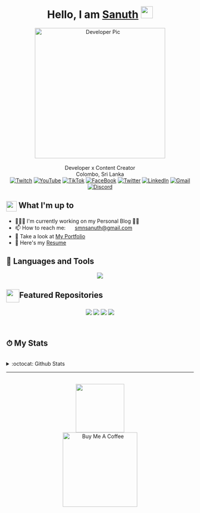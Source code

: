 <div align="center">
    <h1>Hello, I am <a href="https://www.linkedin.com/in/smnsanuth/" target="_blank">Sanuth</a> <img
            src="https://media.giphy.com/media/hvRJCLFzcasrR4ia7z/giphy.gif" width="32"></h1>
    <img alt="Developer Pic"
        src="https://user-images.githubusercontent.com/49222186/110210369-58458c80-7eb7-11eb-9d6e-2129358b3098.png" width="350"/>
    <br/><br/>
  <pr>
        Developer x Content Creator<br>
        Colombo, Sri Lanka<br>
  </pr>
    <div>
        <a href="https://www.twitch.tv/aikonftw" target="_blank"><img alt="Twitch"
                src="https://img.shields.io/badge/Twitch-%239146FF.svg?style=for-the-badge&logo=Twitch&logoColor=white" /></a>
        <a href="https://www.youtube.com/aikonstreaming" target="_blank"><img alt="YouTube"
                src="https://img.shields.io/badge/YouTube-%23FF0000.svg?style=for-the-badge&logo=YouTube&logoColor=white" /></a>
        <a href="https://www.tiktok.com/@aikonftw"><img alt="TikTok"
                src="https://img.shields.io/badge/TikTok-%23000000.svg?style=for-the-badge&logo=TikTok&logoColor=white"></a>
        <a href="https://www.facebook.com/profile.php?id=100087050421151"><img alt="FaceBook"
                src="https://img.shields.io/badge/Facebook-%231877F2.svg?style=for-the-badge&logo=Facebook&logoColor=white"></a>
        <a href="https://twitter.com/smnsanuth" target="_blank"><img alt="Twitter"
                src="https://img.shields.io/badge/Twitter-%231DA1F2.svg?style=for-the-badge&logo=Twitter&logoColor=white" /></a>
        <a href="https://www.linkedin.com/in/smnsanuth/" target="_blank"><img alt="LinkedIn"
                src="https://img.shields.io/badge/linkedin-%230077B5.svg?&style=for-the-badge&logo=linkedin&logoColor=white" /></a>
        <a href="mailto:smnsanuth@gmail.com" target="_blank"><img alt="Gmail"
                src="https://img.shields.io/badge/-Gmail-D14836?style=for-the-badge&logo=Gmail&logoColor=white" /></a>
        <a href="https://discord.gg/KV3RqUMezN" target="_blank"><img alt="Discord"
                src="https://img.shields.io/badge/Discord-%235865F2.svg?style=for-the-badge&logo=discord&logoColor=white" /></a>
    </div>
</div>

<div>
    <div>
        <h2><img align="center"
                src="https://emojis.slackmojis.com/emojis/images/1584726375/8272/blob-cool.gif?1584726375" width="28" />
            What I'm up to</h2>
        <ul>
            <li> 👨🏻‍💻 I'm currently working on my Personal Blog ✍🏻</li>
            <li>📫 How to reach me: <img align="center"
                    src="https://emojis.slackmojis.com/emojis/images/1450319444/38/gmail.png?1450319444" width="17" />
                <a href="mailto:smnsanuth@gmail.com" target="_blank">smnsanuth@gmail.com</a></li>
            <li>👀 Take a look at <a href="https://smnsanuth.in/" target="_blank">My Portfolio</a></li>
            <li>📄 Here's my <a href="https://smnsanuth.in/assets/resources/resume.pdf" target="_blank">Resume</a></li>
        </ul>
    </div>
    <div>
        <h2>🧰 Languages and Tools</h2>
        <p align="center">
          <a href="https://skillicons.dev">
            <img src="https://skillicons.dev/icons?i=git,c,java,lua,vscode,html,css,ai,ps" />
          </a>
        </p>
    </div>
    <div>
        <h2><img align="center" width="35"
                src="https://emojis.slackmojis.com/emojis/images/1531847048/4223/blob-100.gif?1531847048" />Featured
            Repositories</h2>
        <p align="center">
            <a href="https://github.com/aromalanil/whatsend">
                <img src="https://github-readme-stats.vercel.app/api/pin/?username=aromalanil&repo=whatsend&theme=dark" /></a>
            <a href="https://github.com/aromalanil/get-ascii-image">
                <img src="https://github-readme-stats.vercel.app/api/pin/?username=aromalanil&repo=get-ascii-image&theme=dark" /></a>
            <a href="https://github.com/aromalanil/markitdown">
                <img
                    src="https://github-readme-stats.vercel.app/api/pin/?username=aromalanil&repo=markitdown&theme=dark" /></a>
            <a href="https://github.com/aromalanil/unchat_frontend">
                <img
                    src="https://github-readme-stats.vercel.app/api/pin/?username=aromalanil&repo=unchat_frontend&theme=dark" /></a>
        </p>
    </div>
    <br />
    <div>
        <h2>⏱ My Stats
        </h2>
    </div>
    <br />
    <div>
        <details>
            <summary>
                :octocat: Github Stats
            </summary>
            <br />
            <p align="center">
                <img height="160" alt="Sanuth's Github Stats"
                    src="https://github-readme-stats.vercel.app/api?username=smnsanuth&show_icons=true&hide_border=true&theme=dark&count_private=true" />
                <img alt="Sanuth's Github Stats" height="160"
                    src="https://github-readme-stats.vercel.app/api/top-langs/?username=smnsanuth&hide=assembly&layout=compact&theme=dark" />
            </p>
        </details>
    </div>

</div>

<hr />
</br>
<div align="center">
    <img src="https://komarev.com/ghpvc/?username=smnsanuth&color=brightgreen&style=flat-square&label=PROFILE+VIEWS +"
        width="130" /><br />
    <a href="https://www.buymeacoffee.com/smnsanuth" target="_blank"><img
            src="https://cdn.buymeacoffee.com/buttons/default-red.png" alt="Buy Me A Coffee" width="200"></a>
</div>
